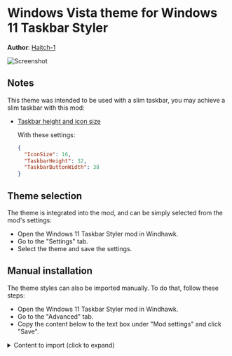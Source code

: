 # Windows Vista theme for Windows 11 Taskbar Styler

**Author**: [Haitch-1](https://github.com/Haitch-1)

![Screenshot](screenshot.png)

## Notes

This theme was intended to be used with a slim taskbar, you may achieve a slim taskbar with this mod:

* [Taskbar height and icon size](https://windhawk.net/mods/taskbar-icon-size)

  With these settings:

  ```json
  {
    "IconSize": 16,
    "TaskbarHeight": 32,
    "TaskbarButtonWidth": 38
  }
  ```


## Theme selection

The theme is integrated into the mod, and can be simply selected from the mod's
settings:

* Open the Windows 11 Taskbar Styler mod in Windhawk.
* Go to the "Settings" tab.
* Select the theme and save the settings.

## Manual installation

The theme styles can also be imported manually. To do that, follow these steps:

* Open the Windows 11 Taskbar Styler mod in Windhawk.
* Go to the "Advanced" tab.
* Copy the content below to the text box under "Mod settings" and click "Save".

<details>
<summary>Content to import (click to expand)</summary>

```json
{
  "theme": "",
  "controlStyles[0].target": "Taskbar.ExperienceToggleButton",
  "controlStyles[0].styles[0]": "CornerRadius=2",
  "controlStyles[1].target": "Taskbar.SearchBoxButton",
  "controlStyles[1].styles[0]": "CornerRadius=2",
  "controlStyles[2].target": "Taskbar.TaskListButton",
  "controlStyles[2].styles[0]": "CornerRadius=2",
  "controlStyles[3].target": "Taskbar.TaskListLabeledButtonPanel@RunningIndicatorStates > Rectangle#RunningIndicator",
  "controlStyles[3].styles[0]": "Height=2",
  "controlStyles[3].styles[1]": "Width@ActiveRunningIndicator=30",
  "controlStyles[3].styles[2]": "Width@InactiveRunningIndicator=8",
  "controlStyles[3].styles[3]": "Fill@ActiveRunningIndicator=#00BEE0",
  "controlStyles[3].styles[4]": "Fill@InactiveRunningIndicator=#DDDDDD",
  "controlStyles[4].target": "Rectangle#BackgroundFill",
  "controlStyles[4].styles[0]": "Fill:=<LinearGradientBrush StartPoint=\"0,0\" EndPoint=\"0,1\" Opacity=\"0.7\"><GradientStop Color=\"#B5B9BC\" Offset=\"0.0\" /><GradientStop Color=\"#B5B9BC\" Offset=\"0.03125\" /><GradientStop Color=\"#909296\" Offset=\"0.03125\" /><GradientStop Color=\"#464B51\" Offset=\"0.5\" /><GradientStop Color=\"#060F15\" Offset=\"0.5\" /><GradientStop Color=\"#040C11\" Offset=\"0.96875\" /><GradientStop Color=\"#000000\" Offset=\"0.96875\" /><GradientStop Color=\"#000000\" Offset=\"1.0\" /></LinearGradientBrush>",
  "controlStyles[5].target": "Taskbar.TaskListLabeledButtonPanel@RunningIndicatorStates > Border",
  "controlStyles[5].styles[0]": "Background@ActiveRunningIndicator:=<LinearGradientBrush StartPoint=\"0,0\" EndPoint=\"0,1\" Opacity=\"0.2\"><GradientStop Color=\"#111111\" Offset=\"0.0\" /><GradientStop Color=\"#111111\" Offset=\"1.0\" /></LinearGradientBrush>",
  "controlStyles[5].styles[1]": "CornerRadius=2",
  "controlStyles[5].styles[2]": "Background@RequestingAttentionRunningIndicator:=<LinearGradientBrush StartPoint=\"0,0\" EndPoint=\"0,1\" Opacity=\"0.2\"><GradientStop Color=\"#D53300\" Offset=\"0.0\" /><GradientStop Color=\"#111111\" Offset=\"1.0\" /></LinearGradientBrush>",
  "controlStyles[5].styles[3]": "BorderBrush=#33101010",
  "controlStyles[5].styles[4]": "BorderThickness=1",
  "controlStyles[5].styles[5]": "Margin=1,1,1,3",
  "controlStyles[6].target": "Taskbar.TaskListLabeledButtonPanel@CommonStates > Border#BackgroundElement",
  "controlStyles[6].styles[0]": "Margin=0,0,0,2",
  "controlStyles[6].styles[1]": "BorderThickness=1",
  "controlStyles[6].styles[2]": "Background@ActivePointerOver=#88DDDDDD",
  "controlStyles[6].styles[3]": "Background@ActiveNormal=#33BBBBBB",
  "controlStyles[6].styles[4]": "Background@InactivePointerOver=#33BBBBBB",
  "controlStyles[6].styles[5]": "BorderBrush@ActiveNormal=#44AAAAAA",
  "controlStyles[6].styles[6]": "BorderBrush@ActivePointerOver=#FF888888",
  "controlStyles[7].target": "Taskbar.TaskListLabeledButtonPanel > TextBlock",
  "controlStyles[7].styles[0]": "FontFamily=Segoe UI",
  "controlStyles[8].target": "SystemTray.AdaptiveTextBlock#LanguageInnerTextBlock > TextBlock#InnerTextBlock",
  "controlStyles[8].styles[0]": "FontFamily=Segoe UI",
  "controlStyles[9].target": "TextBlock#TimeInnerTextBlock",
  "controlStyles[9].styles[0]": "FontFamily=Segoe UI",
  "controlStyles[10].target": "Grid",
  "controlStyles[10].styles[0]": "RequestedTheme=2",
  "resourceVariables[0].variableKey": "",
  "resourceVariables[0].value": "",
  "controlStyles[11].target": "Taskbar.TaskbarBackground#BackgroundControl > Grid",
  "controlStyles[11].styles[0]": "Background:=<AcrylicBrush TintColor=\"Transparent\" TintOpacity=\"0\" TintLuminosityOpacity=\"0.1\" Opacity=\"1\" />",
  "controlStyles[5].styles[6]": "BorderBrush@NoRunningIndicator=Transparent",
  "controlStyles[5].styles[7]": "Background@NoRunningIndicator=Transparent",
  "controlStyles[6].styles[7]": "BorderBrush@InactiveNormal=Transparent",
  "controlStyles[5].styles[8]": "Background@ActiveRunningIndicator=#55BBBBBB",
  "controlStyles[5].styles[9]": "BorderBrush@ActiveRunningIndicator=#55212121",
  "controlStyles[12].target": "Border#MultiWindowElement",
  "controlStyles[12].styles[0]": "Background=#BB212121",
  "controlStyles[12].styles[1]": "BorderThickness=0",
  "controlStyles[12].styles[2]": "Margin=0,2,1,4"
}
```
</details>
